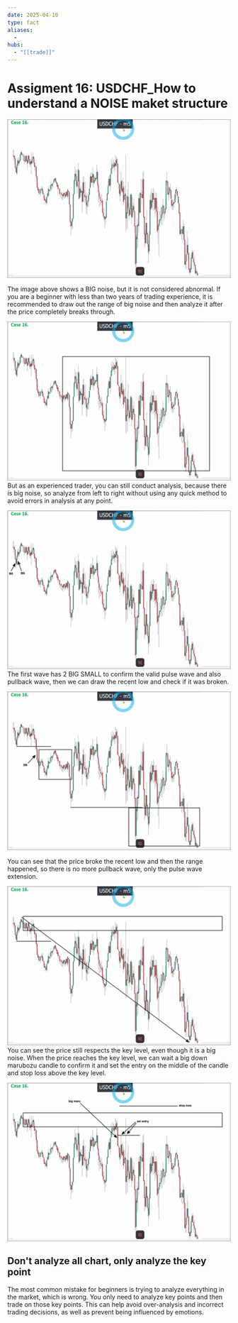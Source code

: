 ```yaml
---
date: 2025-04-10
type: fact
aliases:
  -
hubs:
  - "[[trade]]"
---
```


# Assigment 16: USDCHF_How to understand a NOISE maket structure

![USDCHF-m5-big-noise-clean.png](../assets/imgs/USDCHF-m5-big-noise-clean.png)

The image above shows a BIG noise, but it is not considered abnormal. If you are a beginner with less than two years of trading experience, it is recommended to draw out the range of big noise and then analyze it after the price completely breaks through.

![USDCHF-m5-area-BIG-noise.png](../assets/imgs/USDCHF-m5-area-BIG-noise.png)
But as an experienced trader, you can still conduct analysis, because there is big noise, so analyze from left to right without using any quick method to avoid errors in analysis at any point.

![USDCHF-m5-1st-wave-2BS.png](../assets/imgs/USDCHF-m5-1st-wave-2BS.png)
The first wave has 2 BIG SMALL to confirm the valid pulse wave and also pullback wave, then we can draw the recent low and check if it was broken.

![USDCHF-m5-break-low-and-range.png](../assets/imgs/USDCHF-m5-break-low-and-range.png)

You can see that the price broke the recent low and then the range happened, so there is no more pullback wave, only the pulse wave extension.

![USDCHF-m5-PB-extension-and-key-lvl.png](../assets/imgs/USDCHF-m5-PB-extension-and-key-lvl.png)
You can see the price still respects the key level, even though it is a big noise. When the price reaches the key level, we can wait a big down marubozu candle to confirm it and set the entry on the middle of the candle and stop loss above the key level.

![USDCHF-m5-set-entry-and-stoploss.png](../assets/imgs/USDCHF-m5-set-entry-and-stoploss.png)

## Don't analyze all chart, only analyze the key point

The most common mistake for beginners is trying to analyze everything in the market, which is wrong. You only need to analyze key points and then trade on those key points. This can help avoid over-analysis and incorrect trading decisions, as well as prevent being influenced by emotions.


